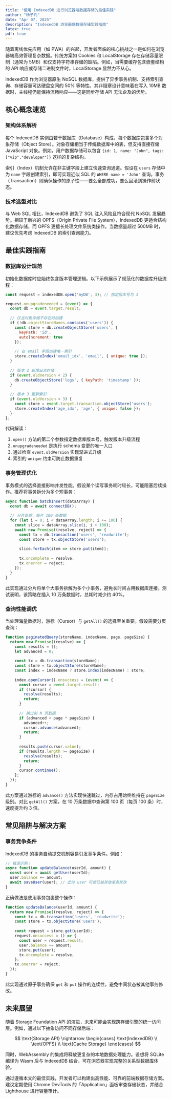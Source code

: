 ```yaml
---
title: "使用 IndexedDB 进行浏览器端数据存储的最佳实践"
author: "杨子凡"
date: "Apr 07, 2025"
description: "IndexedDB 浏览器端数据存储实践指南"
latex: true
pdf: true
---
```



随着离线优先应用（如 PWA）的兴起，开发者面临的核心挑战之一是如何在浏览器端高效管理复杂数据。传统方案如 Cookies 和 LocalStorage 存在存储容量限制（通常为 5MB）和仅支持字符串存储的缺陷。例如，当需要缓存包含嵌套结构的 API 响应或存储二进制文件时，LocalStorage 显然力不从心。

IndexedDB 作为浏览器原生 NoSQL 数据库，提供了异步事务机制、支持索引查询、存储容量可达硬盘空间的 50% 等特性。其非阻塞设计意味着在写入 10MB 数据时，主线程仍能保持流畅响应——这是同步存储 API 无法企及的优势。

## 核心概念速览

### 架构体系解析

每个 IndexedDB 实例由若干数据库（Database）构成，每个数据库包含多个对象存储（Object Store）。对象存储相当于传统数据库中的表，但支持直接存储 JavaScript 对象。例如，用户数据存储可以包含 `{id: 1, name: "John", tags: ["vip","developer"]}` 这样的复杂结构。

索引（Index）机制允许在非主键字段上建立快速查询通道。假设在 `users` 存储中为 `name` 字段创建索引，即可实现近似 SQL 的 `WHERE name = 'John'` 查询。事务（Transaction）则确保操作的原子性——要么全部成功，要么回滚到操作前状态。

### 技术选型对比

与 Web SQL 相比，IndexedDB 避免了 SQL 注入风险且符合现代 NoSQL 发展趋势。相较于新兴的 OPFS（Origin Private File System），IndexedDB 更适合结构化数据存储，而 OPFS 更擅长处理文件系统类操作。当数据量超过 500MB 时，建议优先考虑 IndexedDB 的索引查询能力。

## 最佳实践指南

### 数据库设计规范

初始化数据库时应始终包含版本管理逻辑。以下示例展示了规范化的数据库升级流程：

```javascript
const request = indexedDB.open('myDB', 3); // 指定版本号为 3

request.onupgradeneeded = (event) => {
  const db = event.target.result;
  
  // 仅当对象存储不存在时创建
  if (!db.objectStoreNames.contains('users')) {
    const store = db.createObjectStore('users', {
      keyPath: 'id',
      autoIncrement: true
    });
    
    // 在 email 字段创建唯一索引
    store.createIndex('email_idx', 'email', { unique: true });
  }
  
  // 版本 2 新增日志存储
  if (event.oldVersion < 2) {
    db.createObjectStore('logs', { keyPath: 'timestamp' });
  }
  
  // 版本 3 更新索引
  if (event.oldVersion < 3) {
    const store = event.target.transaction.objectStore('users');
    store.createIndex('age_idx', 'age', { unique: false });
  }
};
```

代码解读：
1. `open()` 方法的第二个参数指定数据库版本号，触发版本升级流程
2. `onupgradeneeded` 是执行 schema 变更的唯一入口
3. 通过检查 `event.oldVersion` 实现渐进式升级
4. 索引的 `unique` 约束可防止数据重复

### 事务管理优化

事务模式的选择直接影响并发性能。假设某个读写事务耗时较长，可能阻塞后续操作。推荐将事务拆分为多个短事务：

```javascript
async function batchInsert(dataArray) {
  const db = await connectDB();
  
  // 分片处理，每片 100 条数据
  for (let i = 0; i < dataArray.length; i += 100) {
    const slice = dataArray.slice(i, i + 100);
    await new Promise((resolve, reject) => {
      const tx = db.transaction('users', 'readwrite');
      const store = tx.objectStore('users');
      
      slice.forEach(item => store.put(item));
      
      tx.oncomplete = resolve;
      tx.onerror = reject;
    });
  }
}
```

此实现通过分片将单个大事务拆解为多个小事务，避免长时间占用数据库连接。测试表明，该策略在插入 10 万条数据时，总耗时减少约 40%。

### 查询性能调优

当处理海量数据时，游标（Cursor）与 `getAll()` 的选择至关重要。假设需要分页查询：

```javascript
function paginatedQuery(storeName, indexName, page, pageSize) {
  return new Promise((resolve) => {
    const results = [];
    let advanced = 0;
    
    const tx = db.transaction(storeName);
    const store = tx.objectStore(storeName);
    const index = indexName ? store.index(indexName) : store;
    
    index.openCursor().onsuccess = (event) => {
      const cursor = event.target.result;
      if (!cursor) {
        resolve(results);
        return;
      }
      
      // 跳过前 N 页数据
      if (advanced < page * pageSize) {
        advanced++;
        cursor.advance(advanced);
        return;
      }
      
      results.push(cursor.value);
      if (results.length >= pageSize) {
        resolve(results);
        return;
      }
      cursor.continue();
    };
  });
}
```

此方案通过游标的 `advance()` 方法实现快速跳过，内存占用始终维持在 `pageSize` 级别。对比 `getAll()` 方案，在 10 万条数据中查询第 100 页（每页 100 条）时，速度提升约 3 倍。

## 常见陷阱与解决方案

### 事务竞争条件

IndexedDB 的事务自动提交机制容易引发竞争条件。例如：

```javascript
// 错误示例！
async function updateBalance(userId, amount) {
  const user = await getUser(userId); 
  user.balance += amount;
  await saveUser(user); // 此时 user 可能已被其他事务修改
}
```

正确做法是使用事务包裹整个操作：

```javascript
function updateBalance(userId, amount) {
  return new Promise((resolve, reject) => {
    const tx = db.transaction('users', 'readwrite');
    const store = tx.objectStore('users');
    
    const request = store.get(userId);
    request.onsuccess = () => {
      const user = request.result;
      user.balance += amount;
      store.put(user);
      tx.oncomplete = resolve;
    };
    tx.onerror = reject;
  });
}
```

此实现通过原子事务确保 `get` 和 `put` 操作的连续性，避免中间状态被其他事务修改。

## 未来展望

随着 Storage Foundation API 的演进，未来可能会实现跨存储引擎的统一访问层。例如，通过以下抽象访问不同存储后端：

$$
\text{Storage API} \rightarrow 
\begin{cases}
\text{IndexedDB} \\
\text{OPFS} \\
\text{Cache Storage}
\end{cases}
$$

同时，WebAssembly 的集成将释放更复杂的本地数据处理能力。设想将 SQLite 编译为 Wasm 后与 IndexedDB 结合，可在浏览器实现完整的关系型数据库体验。

通过遵循本文的最佳实践，开发者可以构建出高性能、可靠的前端数据存储方案。建议定期使用 Chrome DevTools 的「Application」面板审查存储状态，并结合 Lighthouse 进行容量审计。
